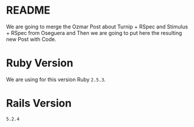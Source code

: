 # README

We are going to merge the Ozmar Post about Turnip + RSpec and Stimulus + RSpec from Oseguera and
Then we are going to put here the resulting new Post with Code.

# Ruby Version
We are using for this version Ruby `2.5.3`.

# Rails Version
`5.2.4`

